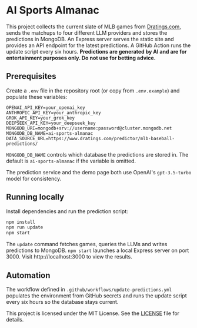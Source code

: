 # AI Sports Almanac

This project collects the current slate of MLB games from [Dratings.com](https://www.dratings.com/predictor/mlb-baseball-predictions/),
sends the matchups to four different LLM providers and stores the predictions in MongoDB.
An Express server serves the static site and provides an API endpoint for the latest predictions. A GitHub Action runs the update script every six hours.
**Predictions are generated by AI and are for entertainment purposes only. Do not use for betting advice.**

## Prerequisites

Create a `.env` file in the repository root (or copy from `.env.example`) and populate
these variables:

```
OPENAI_API_KEY=your_openai_key
ANTHROPIC_API_KEY=your_anthropic_key
GROK_API_KEY=your_grok_key
DEEPSEEK_API_KEY=your_deepseek_key
MONGODB_URI=mongodb+srv://username:password@cluster.mongodb.net
MONGODB_DB_NAME=ai-sports-almanac
DATA_SOURCE_URL=https://www.dratings.com/predictor/mlb-baseball-predictions/
```

`MONGODB_DB_NAME` controls which database the predictions are stored in.  The default
is `ai-sports-almanac` if the variable is omitted.

The prediction service and the demo page both use OpenAI's `gpt-3.5-turbo` model for consistency.

## Running locally

Install dependencies and run the prediction script:

```bash
npm install
npm run update
npm start
```
The `update` command fetches games, queries the LLMs and writes predictions to MongoDB.
`npm start` launches a local Express server on port 3000. Visit http://localhost:3000 to view the results.
## Automation
The workflow defined in `.github/workflows/update-predictions.yml` populates the
environment from GitHub secrets and runs the update script every six hours so the database stays current.

This project is licensed under the MIT License.  See the [LICENSE](LICENSE) file for
details.
